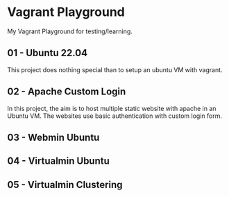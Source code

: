 # Vagrant Playground

My Vagrant Playground for testing/learning.

## 01 - Ubuntu 22.04

This project does nothing special than to setup an ubuntu VM with vagrant.

## 02 - Apache Custom Login

In this project, the aim is to host multiple static website with apache in an Ubuntu VM. The websites use basic authentication with custom login form.

## 03 - Webmin Ubuntu

## 04 - Virtualmin Ubuntu

## 05 - Virtualmin Clustering
